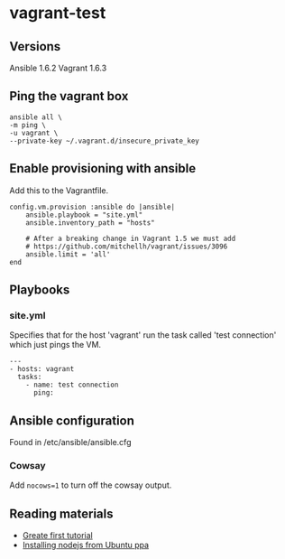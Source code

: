 vagrant-test
============
## Versions
Ansible 1.6.2
Vagrant 1.6.3

## Ping the vagrant box

```
ansible all \
-m ping \
-u vagrant \
--private-key ~/.vagrant.d/insecure_private_key
```

## Enable provisioning with ansible

Add this to the Vagrantfile.

```
config.vm.provision :ansible do |ansible|
    ansible.playbook = "site.yml"
    ansible.inventory_path = "hosts"

    # After a breaking change in Vagrant 1.5 we must add
    # https://github.com/mitchellh/vagrant/issues/3096
    ansible.limit = 'all'
end
```

## Playbooks

### site.yml

Specifies that for the host 'vagrant' run the task called 'test connection' which just pings the VM.

```
---
- hosts: vagrant
  tasks:
    - name: test connection
      ping:
```

## Ansible configuration
Found in /etc/ansible/ansible.cfg

### Cowsay
Add ```nocows=1``` to turn off the cowsay output.

## Reading materials

* [Greate first tutorial](http://jamesdacosta.com/first-steps-with-vagrant-ansible-and-aws/)
* [Installing nodejs from Ubuntu ppa](http://www.geedew.com/2014/02/15/working-with-ansible/)
